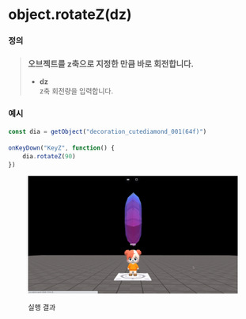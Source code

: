 # object.rotateZ(dz)

### 정의

> ### 오브젝트를 z축으로 지정한 만큼 바로 회전합니다.
>
> * **dz**\
>   z축 회전량을 입력합니다.



### 예시

```javascript
const dia = getObject("decoration_cutediamond_001(64f)")

onKeyDown("KeyZ", function() {
    dia.rotateZ(90)
})
```

<figure><img src="../../../.gitbook/assets/화면_기록_2022-12-20_오후_9_26_41_AdobeExpress.gif" alt=""><figcaption><p>실행 결과</p></figcaption></figure>
